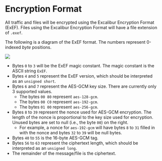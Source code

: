 # Encryption Format

All traffic and files will be encrypted using the Excalibur Encryption Format (ExEF). Files using the Excalibur Encryption Format will have a file extension of `.exef`.

The following is a diagram of the ExEF format. The numbers represent 0-indexed *byte* positions.

[![](https://mermaid.ink/img/pako:eNpVjctugzAQRX_FmlUq4QiDMeBtmm7aRlVbZVGxcWAKKGAjx0h5KP9eTNqqnd09o3vuBUpTIUgYVLlHR3foVKEJCWksSQHr4_qBPKu6LQvwmNPE4y3aQ2v0jQmaevaIJ_LWnvEGMxrnnm6MLpEsNmPXkRdVVVgRo8lrWzfu7lsZ0mSWvqv6RhJBxby-aocGrcOj-2MWnOaJ_PdcbJVt1a5D8oS6ds1khgBq21YgnR0xgB5tr3yEi3cU4BrsJ6FfqZTde_V16gxKfxjT_9SsGesG5KfqDlMah0o5vG9VbVX_Sy3qCu3KjNqBzDMxS0Be4AgyY0uRpTzjKWcRC3MewAkkS9gyTaI0ZnEURzyKrgGc59VwmaVJOB1jIk-5yOLrF_0Re-c?type=png)](https://mermaid.live/edit#pako:eNpVjctugzAQRX_FmlUq4QiDMeBtmm7aRlVbZVGxcWAKKGAjx0h5KP9eTNqqnd09o3vuBUpTIUgYVLlHR3foVKEJCWksSQHr4_qBPKu6LQvwmNPE4y3aQ2v0jQmaevaIJ_LWnvEGMxrnnm6MLpEsNmPXkRdVVVgRo8lrWzfu7lsZ0mSWvqv6RhJBxby-aocGrcOj-2MWnOaJ_PdcbJVt1a5D8oS6ds1khgBq21YgnR0xgB5tr3yEi3cU4BrsJ6FfqZTde_V16gxKfxjT_9SsGesG5KfqDlMah0o5vG9VbVX_Sy3qCu3KjNqBzDMxS0Be4AgyY0uRpTzjKWcRC3MewAkkS9gyTaI0ZnEURzyKrgGc59VwmaVJOB1jIk-5yOLrF_0Re-c)

- Bytes `0` to `3` will be the ExEF magic constant. The magic constant is the ASCII string `ExEF`.
- Bytes `4` and `5` represent the ExEF version, which should be interpreted as an `unsigned short`.
- Bytes `6` and `7` represent the AES-GCM key size. There are currently only 3 supported values.
  - The bytes `00 80` represent `aes-128-gcm`.
  - The bytes `00 C0` represent `aes-192-gcm`.
  - The bytes `01 00` represent `aes-256-gcm`.
- Bytes `8` to `39` represent the nonce used for AES-GCM encryption. The length of the nonce is proportional to the key size used for encryption. Unused bytes are set to null (i.e., the byte `00`) on the right.
  - For example, a nonce for `aes-192-gcm` will have bytes `8` to `31` filled in with the nonce and bytes `32` to `39` will be null bytes.
- Bytes `40` to `55` is the 16-byte AES-GCM tag.
- Bytes `56` to `63` represent the ciphertext length, which should be interpreted as an `unsigned long`.
- The remainder of the message/file is the ciphertext.
